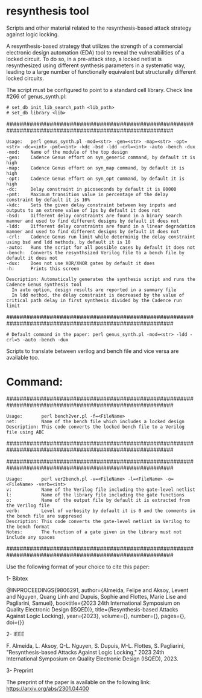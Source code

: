 # resynthesis tool

Scripts and other material related to the resynthesis-based attack strategy against logic locking.

A resynthesis-based strategy that utilizes the strength of a commercial electronic design automation (EDA) tool to reveal the vulnerabilities of a locked circuit. To do so, in a pre-attack step, a locked netlist is resynthesized using different synthesis parameters in a systematic way, leading to a large number of functionally equivalent but structurally different locked circuits.

The script must be configured to point to a standard cell library. Check line #266 of genus_synth.pl:
 ```
# set_db init_lib_search_path <lib_path>
# set_db library <lib>
 ```
 
 ##########################################################################################################
  ```
  Usage:   perl genus_synth.pl -mod=<str> -gen=<str> -map=<str> -opt=<str> -dc=<int> -pmt=<int> -kdc -bsd -ldd -crl=<int> -auto -bench -dux
  -mod:    Name of the module of the top design
  -gen:    Cadence Genus effort on syn_generic command, by default it is high
  -map:    Cadence Genus effort on syn_map command, by default it is high
  -opt:    Cadence Genus effort on syn_opt command, by default it is high
  -dc:     Delay constraint in picoseconds by default it is 80000
  -pmt:    Maximum transition value in percentage of the delay constraint by default it is 10%
  -kdc:    Sets the given delay constraint between key inputs and outputs to an extreme value of 1ps by default it does not
  -bsd:    Different delay constraints are found in a binary search manner and used to find different designs by default it does not
  -ldd:    Different delay constraints are found in a linear degradation manner and used to find different designs by default it does not
  -crl:    Cadence Genus run limit while determinig the delay constraint using bsd and ldd methods, by default it is 10
  -auto:   Runs the script for all possible cases by default it does not
  -bench:  Converts the resynthsized Verilog file to a bench file by default it does not
  -dux:    Does not use XOR/XNOR gates by default it does
  -h:      Prints this screen
  
  Description: Automatically generates the synthesis script and runs the Cadence Genus synthesis tool
    In auto option, design results are reported in a summary file
    In ldd method, the delay constraint is decreased by the value of critical path delay in first synthesis divided by the Cadence run limit
  ```
##########################################################################################################
 ```
# Default command in the paper: perl genus_synth.pl -mod=<str> -ldd -crl=5 -auto -bench -dux
```
Scripts to translate between verilog and bench file and vice versa are available too.

# Command:

##########################################################################################################
```
Usage:       perl bench2ver.pl -f=<FileName>                                      
net:         Name of the bench file which includes a locked design                
Description: This code converts the locked bench file to a Verilog file using ABC
```
##########################################################################################################

##########################################################################################################
```
Usage:       perl ver2bench.pl -v=<FileName> -l=<FileName> -o=<FileName> -verb=<int>                   
v:           Name of the Verilog file including the gate-level netlist                                 
l:           Name of the library file including the gate functions                                     
o:           Name of the output file by default it is extracted from the Verilog file                  
verb:        Level of verbosity by default it is 0 and the comments in the bench file are suppresed    
Description: This code converts the gate-level netlist in Verilog to the bench format                  
Notes:       The function of a gate given in the library must not include any spaces                   
```
##########################################################################################################

Use the following format of your choice to cite this paper:

1- Bibtex

@INPROCEEDINGS{9806291,
  author={Almeida, Felipe and Aksoy, Levent and Nguyen, Quang Linh and Dupuis, Sophie and Flottes, Marie Lise and Pagliarini, Samuel},
  booktitle={2023 24th International Symposium on Quality Electronic Design (ISQED)}, 
  title={Resynthesis-based Attacks Against Logic Locking}, 
  year={2023},
  volume={},
  number={},
  pages={},
  doi={}}

2- IEEE

F. Almeida, L. Aksoy, Q-L. Nguyen, S. Dupuis, M-L. Flottes, S. Pagliarini, "Resynthesis-based Attacks Against Logic Locking," 2023 24th International Symposium on Quality Electronic Design (ISQED), 2023.

3- Preprint

The preprint of the paper is available on the following link: https://arxiv.org/abs/2301.04400
